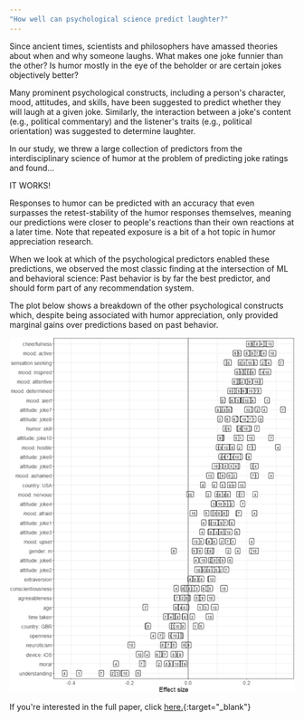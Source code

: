 ```yaml
---
"How well can psychological science predict laughter?"
---
```


Since ancient times, scientists and philosophers have amassed theories about when and why someone laughs. What makes one joke funnier than the other? Is humor mostly in the eye of the beholder or are certain jokes objectively better?

Many prominent psychological constructs, including a person's character, mood, attitudes, and skills, have been suggested to predict whether they will laugh at a given joke.
Similarly, the interaction between a joke's content (e.g., political commentary) and the listener's traits (e.g., political orientation) was suggested to determine laughter.

In our study, we threw a large collection of predictors from the interdisciplinary science of humor at the problem of predicting joke ratings and found...

IT WORKS!

Responses to humor can be predicted with an accuracy that even surpasses the retest-stability of the humor responses themselves, meaning our predictions were closer to people's reactions than their own reactions at a later time. Note that repeated exposure is a bit of a hot topic in humor appreciation research.

When we look at which of the psychological predictors enabled these predictions, we observed the most classic finding at the intersection of ML and behavioral science: Past behavior is by far the best predictor, and should form part of any recommendation system.

The plot below shows a breakdown of the other psychological constructs which, despite being associated with humor appreciation, only provided marginal gains over predictions based on past behavior.

<img src="assets/blog_images/ml humor predictions.png">

If you're interested in the full paper, click [here.](https://www.nature.com/articles/s41598-023-45935-1){:target="_blank"}